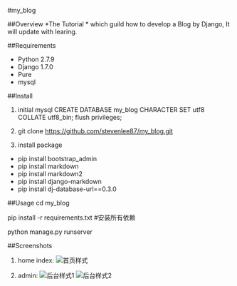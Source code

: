 #my_blog

##Overview
*The Tutorial * which guild how to develop a Blog by Django, It will update with learing.

##Requirements
* Python 2.7.9
* Django 1.7.0
* Pure
* mysql

##Install
1. initial mysql
CREATE DATABASE my_blog CHARACTER SET utf8 COLLATE utf8_bin; flush privileges;

2. git clone https://github.com/stevenlee87/my_blog.git

3. install package


* pip install bootstrap_admin
* pip install markdown
* pip install markdown2
* pip install django-markdown
* pip install dj-database-url==0.3.0

##Usage
cd my_blog

pip install -r requirements.txt  #安装所有依赖

python manage.py runserver

##Screenshots

1. home index:
![首页样式](http://imepisode-wordpress.stor.sinaapp.com/uploads/2016/02/blog_home.jpg)

2. admin:
![后台样式1](http://imepisode-wordpress.stor.sinaapp.com/uploads/2016/02/blog_admin1.jpg)
![后台样式2](http://imepisode-wordpress.stor.sinaapp.com/uploads/2016/02/blog_admin2.jpg)
